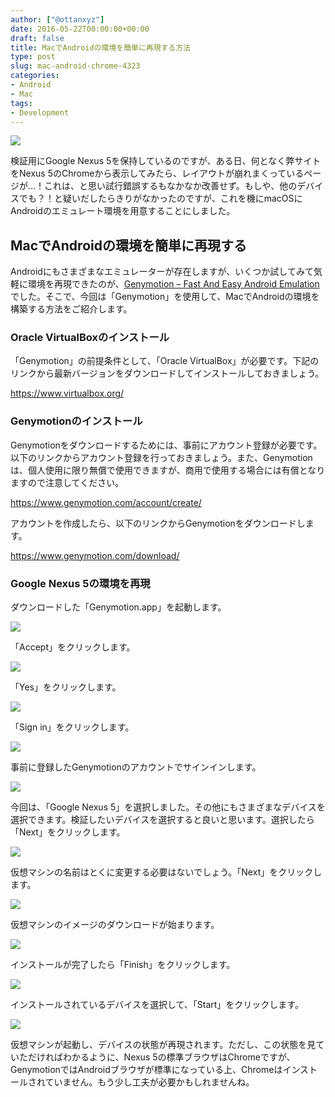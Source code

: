 ```yaml
---
author: ["@ottanxyz"]
date: 2016-05-22T00:00:00+00:00
draft: false
title: MacでAndroidの環境を簡単に再現する方法
type: post
slug: mac-android-chrome-4323
categories:
- Android
- Mac
tags:
- Development
---
```


![](/uploads/2016/05/160522-5741a5e8e420c.jpg)






検証用にGoogle Nexus 5を保持しているのですが、ある日、何となく弊サイトをNexus 5のChromeから表示してみたら、レイアウトが崩れまくっているページが…！これは、と思い試行錯誤するもなかなか改善せず。もしや、他のデバイスでも？！と疑いだしたらきりがなかったのですが、これを機にmacOSにAndroidのエミュレート環境を用意することにしました。





## MacでAndroidの環境を簡単に再現する





Androidにもさまざまなエミュレーターが存在しますが、いくつか試してみて気軽に環境を再現できたのが、[Genymotion – Fast And Easy Android Emulation](https://www.genymotion.com/)でした。そこで、今回は「Genymotion」を使用して、MacでAndroidの環境を構築する方法をご紹介します。





### Oracle VirtualBoxのインストール





「Genymotion」の前提条件として、「Oracle VirtualBox」が必要です。下記のリンクから最新バージョンをダウンロードしてインストールしておきましょう。



https://www.virtualbox.org/



### Genymotionのインストール





Genymotionをダウンロードするためには、事前にアカウント登録が必要です。以下のリンクからアカウント登録を行っておきましょう。また、Genymotionは、個人使用に限り無償で使用できますが、商用で使用する場合には有償となりますので注意してください。



https://www.genymotion.com/account/create/



アカウントを作成したら、以下のリンクからGenymotionをダウンロードします。



https://www.genymotion.com/download/



### Google Nexus 5の環境を再現





ダウンロードした「Genymotion.app」を起動します。





![](/uploads/2016/05/160522-5741a3c999b0d.png)






「Accept」をクリックします。





![](/uploads/2016/05/160522-5741a3d043c5e.png)






「Yes」をクリックします。





![](/uploads/2016/05/160522-5741a3eb0f5df.png)






「Sign in」をクリックします。





![](/uploads/2016/05/160522-5741a3f9042db.png)






事前に登録したGenymotionのアカウントでサインインします。





![](/uploads/2016/05/160522-5741a4020ab84.png)






今回は、「Google Nexus 5」を選択しました。その他にもさまざまなデバイスを選択できます。検証したいデバイスを選択すると良いと思います。選択したら「Next」をクリックします。





![](/uploads/2016/05/160522-5741a40e66a26.png)






仮想マシンの名前はとくに変更する必要はないでしょう。「Next」をクリックします。





![](/uploads/2016/05/160522-5741a419b121d.png)






仮想マシンのイメージのダウンロードが始まります。





![](/uploads/2016/05/160522-5741a423c2020.png)






インストールが完了したら「Finish」をクリックします。





![](/uploads/2016/05/160522-5741a4320af2e.png)






インストールされているデバイスを選択して、「Start」をクリックします。





![](/uploads/2016/05/160522-5741a43cf03ad.png)






仮想マシンが起動し、デバイスの状態が再現されます。ただし、この状態を見ていただければわかるように、Nexus 5の標準ブラウザはChromeですが、GenymotionではAndroidブラウザが標準になっている上、Chromeはインストールされていません。もう少し工夫が必要かもしれませんね。
